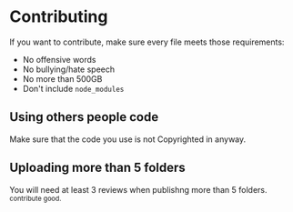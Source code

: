 # Contributing
If you want to contribute, make sure every file meets those requirements:
  - No offensive words
  - No bullying/hate speech
  - No more than 500GB
  - Don't include `node_modules`
## Using others people code
Make sure that the code you use is not Copyrighted in anyway.
## Uploading more than 5 folders
You will need at least 3 reviews when publishng more than 5 folders.
<sub>contribute good.<sub>

